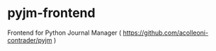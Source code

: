 # pyjm-frontend
Frontend for Python Journal Manager
( https://github.com/acolleoni-contrader/pyjm )
